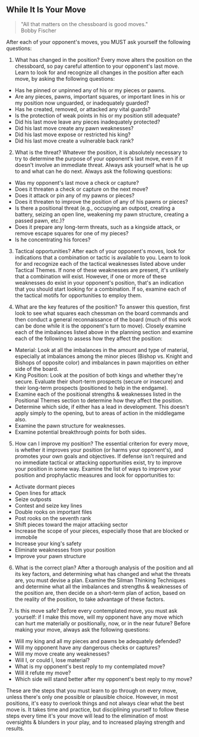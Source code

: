 ## While It Is Your Move

> "All that matters on the chessboard is good moves."  
> Bobby Fischer

After each of your opponent's moves, you MUST ask yourself the following questions:

1. What has changed in the position? Every move alters the position on the chessboard, so pay careful attention to your opponent's last move. Learn to look for and recognize all changes in the position after each move, by asking the following questions:
 - Has he pinned or unpinned any of his or my pieces or pawns.
 - Are any pieces, pawns, important squares, or important lines in his or my position now unguarded, or inadequately guarded?
 - Has he created, removed, or attacked any vital guards?
 - Is the protection of weak points in his or my position still adequate?
 - Did his last move leave any pieces inadequately protected?
 - Did his last move create any pawn weaknesses?
 - Did his last move expose or restricted his king?
 - Did his last move create a vulnerable back rank?

2. What is the threat? Whatever the position, it is absolutely necessary to try to determine the purpose of your opponent's last move, even if it doesn't involve an immediate threat. Always ask yourself what is he up to and what can he do next. Always ask the following questions:
 - Was my opponent's last move a check or capture?
 - Does it threaten a check or capture on the next move?
 - Does it attack or pin any of my pawns or pieces?
 - Does it threaten to improve the position of any of his pawns or pieces?
 - Is there a positional threat (e.g., occupying an outpost, creating a battery, seizing an open line, weakening my pawn structure, creating a passed pawn, etc.)?
 - Does it prepare any long-term threats, such as a kingside attack, or remove escape squares for one of my pieces?
 - Is he concentrating his forces?

3. Tactical opportunities? After each of your opponent's moves, look for indications that a combination or tactic is available to you. Learn to look for and recognize each of the tactical weaknesses listed above under Tactical Themes. If none of these weaknesses are present, it's unlikely that a combination will exist. However, if one or more of these weaknesses do exist in your opponent's position, that's an indication that you should start looking for a combination. If so, examine each of the tactical motifs for opportunities to employ them.

4. What are the key features of the position? To answer this question, first look to see what squares each chessman on the board commands and then conduct a general reconnaissance of the board (much of this work can be done while it is the opponent's turn to move). Closely examine each of the imbalances listed above in the planning section and examine each of the following to assess how they affect the position:
 - Material: Look at all the imbalances in the amount and type of material, especially at imbalances among the minor pieces (Bishop vs. Knight and Bishops of opposite color) and imbalances in pawn majorities on either side of the board. 
 - King Position: Look at the position of both kings and whether they're secure. Evaluate their short-term prospects (secure or insecure) and their long-term prospects (positioned to help in the endgame).
 - Examine each of the positional strengths & weaknesses listed in the Positional Themes section to determine how they affect the position.
 - Determine which side, if either has a lead in development. This doesn't apply simply to the opening, but to areas of action in the middlegame also.
 - Examine the pawn structure for weaknesses.
 - Examine potential breakthrough points for both sides.

5. How can I improve my position? The essential criterion for every move, is whether it improves your position (or harms your opponent's), and promotes your own goals and objectives. If defense isn't required and no immediate tactical or attacking opportunities exist, try to improve your position in some way. Examine the list of ways to improve your position and prophylactic measures and look for opportunities to:
 - Activate dormant pieces
 - Open lines for attack
 - Seize outposts
 - Contest and seize key lines
 - Double rooks on important files
 - Post rooks on the seventh rank
 - Shift pieces toward the major attacking sector
 - Increase the scope of your pieces, especially those that are blocked or immobile
 - Increase your king's safety
 - Eliminate weaknesses from your position
 - Improve your pawn structure 

6. What is the correct plan? After a thorough analysis of the position and all its key factors, and determining what has changed and what the threats are, you must devise a plan. Examine the Silman Thinking Techniques and determine what all the imbalances and strengths & weaknesses of the position are, then decide on a short-term plan of action, based on the reality of the position, to take advantage of these factors.

7. Is this move safe? Before every contemplated move, you must ask yourself: if I make this move, will my opponent have any move which can hurt me materially or positionally, now, or in the near future? Before making your move, always ask the following questions:
 - Will my king and all my pieces and pawns be adequately defended?
 - Will my opponent have any dangerous checks or captures?
 - Will my move create any weaknesses?
 - Will I, or could I, lose material?
 - What is my opponent's best reply to my contemplated move?
 - Will it refute my move?
 - Which side will stand better after my opponent's best reply to my move?

These are the steps that you must learn to go through on every move, unless there's only one possible or plausible choice. However, in most positions, it's easy to overlook things and not always clear what the best move is. It takes time and practice, but disciplining yourself to follow these steps every time it's your move will lead to the elimination of most oversights & blunders in your play, and to increased playing strength and results.